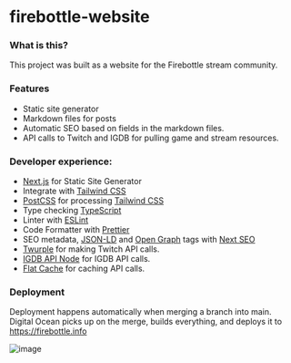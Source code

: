 # firebottle-website

### What is this?
This project was built as a website for the Firebottle stream community.

### Features
- Static site generator
- Markdown files for posts
- Automatic SEO based on fields in the markdown files.
- API calls to Twitch and IGDB for pulling game and stream resources.

### Developer experience:

- [Next.js](https://nextjs.org) for Static Site Generator
- Integrate with [Tailwind CSS](https://tailwindcss.com)
- [PostCSS](https://postcss.org) for processing [Tailwind CSS](https://tailwindcss.com)
- Type checking [TypeScript](https://www.typescriptlang.org)
- Linter with [ESLint](https://eslint.org)
- Code Formatter with [Prettier](https://prettier.io)
- SEO metadata, [JSON-LD](https://developers.google.com/search/docs/guides/intro-structured-data) and [Open Graph](https://ogp.me/) tags with [Next SEO](https://github.com/garmeeh/next-seo)
- [Twurple](https://twurple.js.org) for making Twitch API calls.
- [IGDB API Node](https://www.npmjs.com/package/igdb-api-node) for IGDB API calls.
- [Flat Cache](https://github.com/royriojas/flat-cache) for caching API calls.

### Deployment
Deployment happens automatically when merging a branch into main. Digital Ocean picks up on the merge, builds everything, and deploys it to https://firebottle.info

![image](https://github.com/Firebottle/firebottle-website/assets/17416635/0f04b0f0-1364-4a67-b1af-e834dbf04a64)
